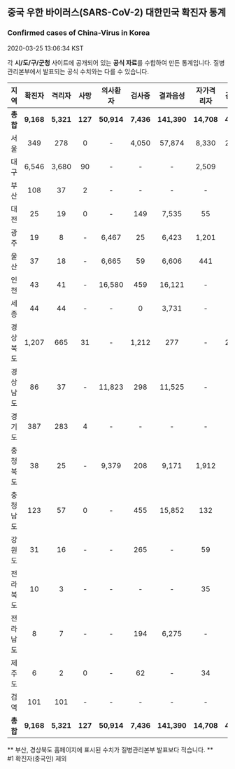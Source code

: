 
## 중국 우한 바이러스(SARS-CoV-2) 대한민국 확진자 통계
### Confirmed cases of China-Virus in Korea
2020-03-25 13:06:34 KST

각 **시/도/구/군청** 사이트에 공개되어 있는 **공식 자료**를 수합하여 만든 통계입니다.
질병관리본부에서 발표되는 공식 수치와는 다를 수 있습니다.


|  지역  | 확진자 |  격리자  |  사망  |  의사환자  |  검사중  |  결과음성  |  자가격리자  |  감시중  |  감시해제  |  퇴원  |
|:------:|:------:|:--------:|:--------:|:----------:|:--------:|:----------------:|:------------:|:--------:|:----------:|:--:|
|**총합**|**9,168**|**5,321**|**127**|**50,914**|**7,436**|**141,390**|**14,708**|**4,922**|**18,802**|**3,720**|**61,924**|
|서울|349|278|0|-|4,050|57,874|8,330|2,333|5,997|71|61,924|
|대구|6,546|3,680|90|-|-|-|2,509|-|-|2,776|-|
|부산|108|37|2|-|-|-|-|-|-|69|-|
|대전|25|19|0|-|149|7,535|55|55|469|6|-|
|광주|19|8|-|6,467|25|6,423|1,201|92|1,109|11|-|
|울산|37|18|-|6,665|59|6,606|441|49|392|19|-|
|인천|43|41|-|16,580|459|16,121|-|-|-|2|-|
|세종|44|44|-|-|0|3,731|-|-|-|-|-|
|경상북도|1,207|665|31|-|1,212|277|-|2,100|8,958|511|-|
|경상남도|86|37|-|11,823|298|11,525|-|-|-|49|-|
|경기도|387|283|4|-|-|-|-|-|-|100|-|
|충청북도|38|25|-|9,379|208|9,171|1,912|249|1,663|13|-|
|충청남도|123|57|0|-|455|15,852|132|-|-|66|-|
|강원도|31|16|-|-|265|-|59|-|-|15|-|
|전라북도|10|3|-|-|-|-|35|-|-|7|-|
|전라남도|8|7|-|-|194|6,275|-|44|214|1|-|
|제주도|6|2|0|-|62|-|34|-|-|4|-|
|검역|101|101|-|-|-|-|-|-|-|-|-|
|**총합**|**9,168**|**5,321**|**127**|**50,914**|**7,436**|**141,390**|**14,708**|**4,922**|**18,802**|**3,720**|**61,924**|


** 부산, 경상북도 홈페이지에 표시된 수치가 질병관리본부 발표보다 적습니다. **<br>
#1 확진자(중국인) 제외
    